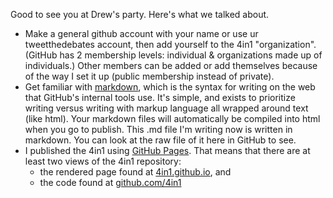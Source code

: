 Good to see you at Drew's party. Here's what we talked about.

- Make a general github account with your name or use ur tweetthedebates account, then add yourself to the 4in1 "organization". (GitHub has 2 membership levels: individual & organizations made up of individuals.) Other members can be added or add themselves because of the way I set it up (public membership instead of private).
- Get familiar with [markdown](https://help.github.com/articles/markdown-basics), which is the syntax for writing on the web that GitHub's internal tools use. It's simple, and exists to prioritize writing versus writing with markup language all wrapped around text (like html). Your markdown files will automatically be compiled into html when you go to publish. This .md file I'm writing now is written in markdown. You can look at the raw file of it here in GitHub to see.
- I published the 4in1 using [GitHub Pages](https://help.github.com/articles/user-organization-and-project-pages). That means that there are at least two views of the 4in1 repository:
    + the rendered page found at [4in1.github.io](http://4in1.github.io), and
    + the code found at [github.com/4in1](http://github.com/4in1)